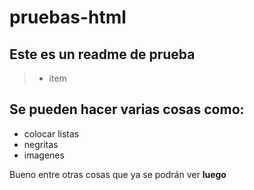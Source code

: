 # pruebas-html
## Este es un readme de prueba 
> - item 
## Se pueden hacer varias cosas como:
* colocar listas 
* negritas
* imagenes 

Bueno entre otras cosas que ya se podrán ver **luego** 